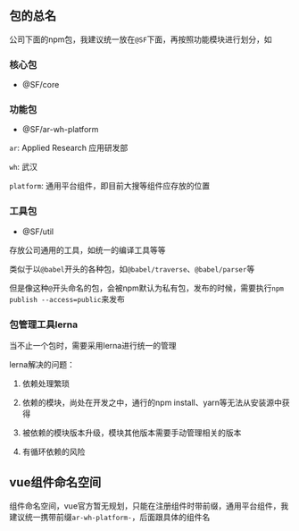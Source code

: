 ## 包的总名
公司下面的npm包，我建议统一放在`@SF`下面，再按照功能模块进行划分，如
### 核心包
- @SF/core

### 功能包
- @SF/ar-wh-platform

`ar`: Applied Research 应用研发部

`wh`: 武汉

`platform`: 通用平台组件，即目前大搜等组件应存放的位置

### 工具包
- @SF/util

存放公司通用的工具，如统一的编译工具等等

类似于以`@babel`开头的各种包，如`@babel/traverse`、`@babel/parser`等

但是像这种`@`开头命名的包，会被npm默认为私有包，发布的时候，需要执行`npm publish --access=public`来发布

### 包管理工具lerna
当不止一个包时，需要采用lerna进行统一的管理

lerna解决的问题：

1. 依赖处理繁琐

2. 依赖的模块，尚处在开发之中，通行的npm install、yarn等无法从安装源中获得

3. 被依赖的模块版本升级，模块其他版本需要手动管理相关的版本

4. 有循环依赖的风险

## vue组件命名空间
组件命名空间，vue官方暂无规划，只能在注册组件时带前缀，通用平台组件，我建议统一携带前缀`ar-wh-platform-`，后面跟具体的组件名
